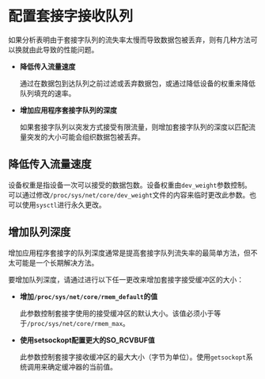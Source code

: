 # 配置套接字接收队列

如果分析表明由于套接字队列的流失率太慢而导致数据包被丢弃，则有几种方法可以换就由此导致的性能问题。

- **降低传入流量速度**

  通过在数据包到达队列之前过滤或丢弃数据包，或通过降低设备的权重来降低队列填充的速率。

- **增加应用程序套接字队列的深度**

  如果套接字队列以突发方式接受有限流量，则增加套接字队列的深度以匹配流量突发的大小可能会组织数据包被丢弃。

## 降低传入流量速度

设备权重是指设备一次可以接受的数据包数。设备权重由`dev_weight`参数控制。可以通过修改`/proc/sys/net/core/dev_weight`文件的内容来临时更改此参数。也可以使用`sysctl`进行永久更改。

## 增加队列深度

增加应用程序套接字的队列深度通常是提高套接字队列流失率的最简单方法，但不太可能是一个长期解决方法。

要增加队列深度，请通过进行以下任一更改来增加套接字接受缓冲区的大小：

- **增加`/proc/sys/net/core/rmem_default`的值**

  此参数控制套接字使用的接受缓冲区的默认大小。该值必须小于等于`/proc/sys/net/core/rmem_max`。

- **使用setsockopt配置更大的SO_RCVBUF值**

  此参数控制套接字接收缓冲区的最大大小（字节为单位）。使用`getsockopt`系统调用来确定缓冲器的当前值。

  

